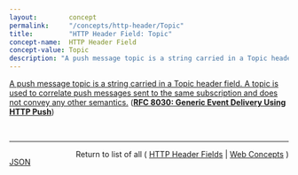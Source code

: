 ```yaml
---
layout:        concept
permalink:     "/concepts/http-header/Topic"
title:         "HTTP Header Field: Topic"
concept-name:  HTTP Header Field
concept-value: Topic
description: "A push message topic is a string carried in a Topic header field. A topic is used to correlate push messages sent to the same subscription and does not convey any other semantics."
---
```


[A push message topic is a string carried in a Topic header field. A topic is used to correlate push messages sent to the same subscription and does not convey any other semantics.](https://datatracker.ietf.org/doc/html/rfc8030#section-5.4 "Read documentation for HTTP Header Field &#34;Topic&#34;") (**[RFC 8030: Generic Event Delivery Using HTTP Push](/specs/IETF/RFC/8030 "This document describes a simple protocol for the delivery of real-time events to user agents. This scheme uses HTTP/2 server push.")**)

<br/>
<hr/>

<p style="float : left"><a href="./Topic.json" title="JSON representing this particular Web Concept value">JSON</a></p>
<p style="text-align: right">Return to list of all ( <a href="../http-header/">HTTP Header Fields</a> | <a href="../">Web Concepts</a> )</p>
